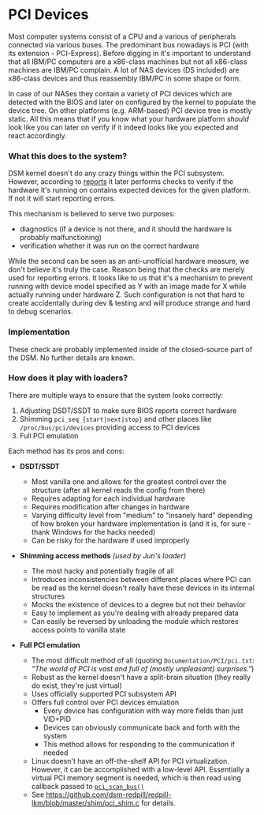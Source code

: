 # PCI Devices

Most computer systems consist of a CPU and a various of peripherals connected via various buses. The predominant bus 
nowadays is PCI (with its extension - PCI-Express). Before digging in it's important to understand that all IBM/PC
computers are a x86-class machines but not all x86-class machines are IBM/PC complain. A lot of NAS devices (DS 
included) are x86-class devices and thus reassembly IBM/PC in some shape or form.

In case of our NASes they contain a variety of PCI devices which are detected with the BIOS and later on configured by
the kernel to populate the device tree. On other platforms (e.g. ARM-based) PCI device tree is mostly static. All this 
means that if you know what your hardware platform *should* look like you can later on verify if it indeed looks like
you expected and react accordingly.


### What this does to the system?
DSM kernel doesn't do any crazy things within the PCI subsystem. However, according to [reports](../Jun%20loader) it 
later performs checks to verify if the hardware it's running on contains expected devices for the given platform. If not
it will start reporting errors.

This mechanism is believed to serve two purposes:
 - diagnostics (if a device is not there, and it should the hardware is probably malfunctioning)
 - verification whether it was run on the correct hardware

While the second can be seen as an anti-unofficial hardware measure, we don't believe it's truly the case. Reason being
that the checks are merely used for reporting errors. It looks like to us that it's a mechanism to prevent running
with device model specified as Y with an image made for X while actually running under hardware Z. Such configuration is
not that hard to create accidentally during dev & testing and will produce strange and hard to debug scenarios.


### Implementation
These check are probably implemented inside of the closed-source part of the DSM. No further details are known.


### How does it play with loaders?
There are multiple ways to ensure that the system looks correctly:
 1. Adjusting DSDT/SSDT to make sure BIOS reports correct hardware
 2. Shimming `pci_seq_{start|next|stop}` and other places like `/proc/bus/pci/devices` providing access to PCI devices
 3. Full PCI emulation

Each method has its pros and cons:
 - **DSDT/SSDT**
   - Most vanilla one and allows for the greatest control over the structure (after all kernel reads the config from 
     there)
   - Requires adapting for each individual hardware
   - Requires modification after changes in hardware
   - Varying difficulty level from "medium" to "insanely hard" depending of how broken your hardware implementation is 
     (and it is, for sure - thank Windows for the hacks needed)
   - Can be risky for the hardware if used improperly

 - **Shimming access methods** *(used by Jun's loader)*
   - The most hacky and potentially fragile of all
   - Introduces inconsistencies between different places where PCI can be read as the kernel doesn't really have these
     devices in its internal structures
   - Mocks the existence of devices to a degree but not their behavior
   - Easy to implement as you're dealing with already prepared data
   - Can easily be reversed by unloading the module which restores access points to vanilla state
   
 - **Full PCI emulation**
   - The most difficult method of all (quoting `Documentation/PCI/pci.txt`: *"The world of PCI is vast and full of 
     (mostly unpleasant) surprises."*)
   - Robust as the kernel doesn't have a split-brain situation (they really do exist, they're just virtual)
   - Uses officially supported PCI subsystem API
   - Offers full control over PCI devices emulation
     - Every device has configuration with way more fields than just VID+PID
     - Devices can obviously communicate back and forth with the system
     - This method allows for responding to the communication if needed
   - Linux doesn't have an off-the-shelf API for PCI virtualization. However, it can be accomplished with a low-level 
     API. Essentially a virtual PCI memory segment is needed, which is then read using callback passed to 
     [`pci_scan_bus()`](https://elixir.bootlin.com/linux/v3.10.108/source/drivers/pci/probe.c#L1910)
   - See https://github.com/dsm-redpill/redpill-lkm/blob/master/shim/pci_shim.c for details.
